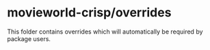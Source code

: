 # movieworld-crisp/overrides

This folder contains overrides which will automatically be required by package users.
